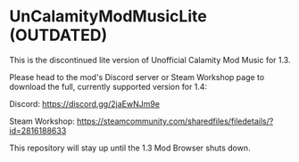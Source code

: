 # UnCalamityModMusicLite (OUTDATED)

This is the discontinued lite version of Unofficial Calamity Mod Music for 1.3. 

Please head to the mod's Discord server or Steam Workshop page to download the full, currently supported version for 1.4:

Discord: https://discord.gg/2jaEwNJm9e

Steam Workshop: https://steamcommunity.com/sharedfiles/filedetails/?id=2816188633

This repository will stay up until the 1.3 Mod Browser shuts down.
